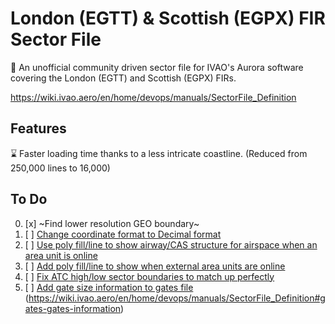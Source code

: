 # London (EGTT) & Scottish (EGPX) FIR Sector File
:wave: An unofficial community driven sector file for IVAO's Aurora software covering the London (EGTT) and Scottish (EGPX) FIRs.

https://wiki.ivao.aero/en/home/devops/manuals/SectorFile_Definition

## Features
:hourglass: Faster loading time thanks to a less intricate coastline. (Reduced from 250,000 lines to 16,000)

## To Do
0) [x] ~Find lower resolution GEO boundary~
1) [ ] [Change coordinate format to Decimal format][i1]
2) [ ] [Use poly fill/line to show airway/CAS structure for airspace when an area unit is online][i2]
3) [ ] [Add poly fill/line to show when external area units are online][i3]
4) [ ] [Fix ATC high/low sector boundaries to match up perfectly][i4]
5) [ ] [Add gate size information to gates file][i5] (https://wiki.ivao.aero/en/home/devops/manuals/SectorFile_Definition#gates-gates-information)

[i1]: https://github.com/IVAO-XU/EG-Sector-File/issues/1
[i2]: https://github.com/IVAO-XU/EG-Sector-File/issues/2
[i3]: https://github.com/IVAO-XU/EG-Sector-File/issues/3
[i4]: https://github.com/IVAO-XU/EG-Sector-File/issues/4
[i5]: https://github.com/IVAO-XU/EG-Sector-File/issues/5

